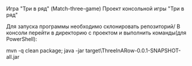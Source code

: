 Игра "Три в ряд" (Match-three-game)
Проект консольной игры "Три в ряд"

Для запуска программы необходимо склонировать репозиторий/
В консоли перейти в директорию с проектом и выполнить команды(для PowerShell):

mvn -q clean package; java -jar target\ThreeInARow-0.0.1-SNAPSHOT-all.jar
